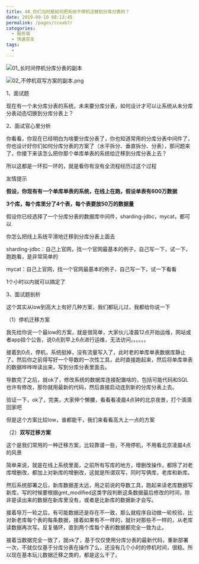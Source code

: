 ```yaml
---
title: 48_你们当时是如何把系统不停机迁移到分库分表的？
date: 2019-09-10 08:13:45
permalink: /pages/cceab7/
categories:
  - 服务端
  - 快速突击
tags:
  - 
---
```

 ![01_长时间停机分库分表的副本](http://anlun-oss.oss-cn-shenzhen.aliyuncs.com/alun-java-interview/01_%E9%95%BF%E6%97%B6%E9%97%B4%E5%81%9C%E6%9C%BA%E5%88%86%E5%BA%93%E5%88%86%E8%A1%A8%E7%9A%84%E5%89%AF%E6%9C%AC.png)



![02_不停机双写方案的副本.png](http://anlun-oss.oss-cn-shenzhen.aliyuncs.com/alun-java-interview/02_%E4%B8%8D%E5%81%9C%E6%9C%BA%E5%8F%8C%E5%86%99%E6%96%B9%E6%A1%88%E7%9A%84%E5%89%AF%E6%9C%AC.png)



1、面试题

 

现在有一个未分库分表的系统，未来要分库分表，如何设计才可以让系统从未分库分表动态切换到分库分表上？

 

2、面试官心里分析

 

你看看，你现在已经明白为啥要分库分表了，你也知道常用的分库分表中间件了，你也设计好你们如何分库分表的方案了（水平拆分、垂直拆分、分表），那问题来了，你接下来该怎么把你那个单库单表的系统给迁移到分库分表上去？

 

所以这都是一环扣一环的，就是看你有没有全流程经历过这个过程

 

友情提示

 

**假设，你现有有一个单库单表的系统，在线上在跑，假设单表有600万数据**

 

**3个库，每个库里分了4个表，每个表要放50万的数据量**

 

假设你已经选择了一个分库分表的数据库中间件，sharding-jdbc，mycat，都可以

 

你怎么把线上系统平滑地迁移到分库分表上面去

 

sharding-jdbc：自己上官网，找一个官网最基本的例子，自己写一下，试一下，跑跑看，是非常简单的

 

mycat：自己上官网，找一个官网最基本的例子，自己写一下，试一下看看

 

1个小时以内就可以搞定了

 

3、面试题剖析

 

这个其实从low到高大上有好几种方案，我们都玩儿过，我都给你说一下

 

（1）停机迁移方案

 

我先给你说一个最low的方案，就是很简单，大家伙儿凌晨12点开始运维，网站或者app挂个公告，说0点到早上6点进行运维，无法访问。。。。。。

 

接着到0点，停机，系统挺掉，没有流量写入了，此时老的单库单表数据库静止了。然后你之前得写好一个导数的一次性工具，此时直接跑起来，然后将单库单表的数据哗哗哗读出来，写到分库分表里面去。

 

导数完了之后，就ok了，修改系统的数据库连接配置啥的，包括可能代码和SQL也许有修改，那你就用最新的代码，然后直接启动连到新的分库分表上去。

 

验证一下，ok了，完美，大家伸个懒腰，看看看凌晨4点钟的北京夜景，打个滴滴回家吧

 

但是这个方案比较low，谁都能干，我们来看看高大上一点的方案

 

（2）**双写迁移方案**

 

这个是我们常用的一种迁移方案，比较靠谱一些，不用停机，不用看北京凌晨4点的风景

 

简单来说，就是在线上系统里面，之前所有写库的地方，增删改操作，都除了对老库增删改，都加上对新库的增删改，这就是所谓双写，同时写俩库，老库和新库。

 

然后系统部署之后，新库数据差太远，用之前说的导数工具，跑起来读老库数据写新库，写的时候要根据gmt_modified这类字段判断这条数据最后修改的时间，除非是读出来的数据在新库里没有，或者是比新库的数据新才会写。

 

接着导万一轮之后，有可能数据还是存在不一致，那么就程序自动做一轮校验，比对新老库每个表的每条数据，接着如果有不一样的，就针对那些不一样的，从老库读数据再次写。反复循环，直到两个库每个表的数据都完全一致为止。

 

接着当数据完全一致了，就ok了，基于仅仅使用分库分表的最新代码，重新部署一次，不就仅仅基于分库分表在操作了么，还没有几个小时的停机时间，很稳。所以现在基本玩儿数据迁移之类的，都是这么干了。